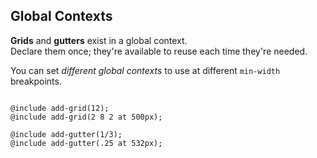 ## Global Contexts

<strong>Grids</strong> and <strong>gutters</strong> exist in a global context. <br/>
Declare them once; they're available to reuse each time they're needed.

You can set <em>different global contexts</em> to use at different
<code>min-width</code> breakpoints.

<pre><code class="language-scss">
@include add-grid(12);
@include add-grid(2 8 2 at 500px);

@include add-gutter(1/3);
@include add-gutter(.25 at 532px);
</code></pre>
